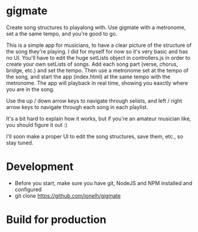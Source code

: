 # gigmate
Create song structures to playalong with. Use gigmate with a metronome, set a the same tempo, and you're good to go.

This is a simple app for musicians, to have a clear picture of the structure of the song they're playing.
I did for myself for now so it's very basic and has no UI. You'll have to edit the huge setLists object in
controllers.js in order to create your own setLists of songs. Add each song part (verse, chorus, bridge, etc.)
and set the tempo. Then use a metronome set at the tempo of the song, and start the app (index.html)
at the same tempo with the metronome. The app will playback in real time, showing you eaxctly where you are in the song.

Use the up / down arrow keys to navigate through selists, and left / right arrow keys to navigate through each song
in each playlist.

It's a bit hard to explain how it works, but if you're an amateur musician like, you should figure it out :)

I'll soon make a proper UI to edit the song structures, save them, etc., so stay tuned.

# Development
* Before you start, make sure you have git, NodeJS and NPM installed and configured
* git clone https://github.com/ionelh/gigmate

# Build for production
